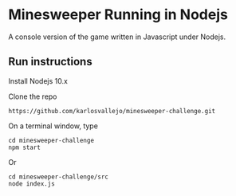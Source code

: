 # Minesweeper Running in Nodejs
A console version of the game written in Javascript under Nodejs.

## Run instructions

Install Nodejs 10.x

Clone the repo 
``` 
https://github.com/karlosvallejo/minesweeper-challenge.git 
```
    
On a terminal window, type 
``` 
cd minesweeper-challenge
npm start
```
Or
    
``` 
cd minesweeper-challenge/src
node index.js
```